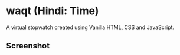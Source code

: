 # waqt (Hindi: Time)

A virtual stopwatch created using Vanilla HTML, CSS and JavaScript.

## Screenshot



